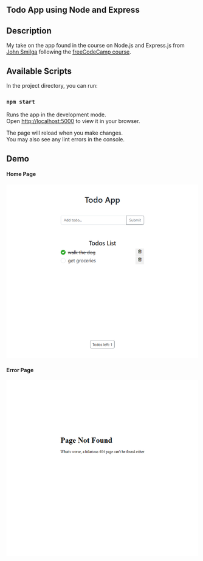 ## Todo App using Node and Express

## Description

My take on the app found in the course on Node.js and Express.js from [John Smilga](https://www.johnsmilga.com/) following the [freeCodeCamp course](https://www.youtube.com/watch?v=Oe421EPjeBE).

## Available Scripts

In the project directory, you can run:

### `npm start`

Runs the app in the development mode.\
Open [http://localhost:5000](http://localhost:5000) to view it in your browser.

The page will reload when you make changes.\
You may also see any lint errors in the console.

## Demo

#### Home Page

![Home Page](./demo/home.PNG)

#### Error Page

![Error Page](./demo/error-page.PNG)
